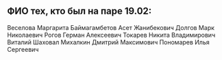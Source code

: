 ## ФИО тех, кто был на паре 19.02:
Веселова Маргарита
Баймагамбетов Асет Жанибекович
Долгов Марк Николаевич
Рогов Герман Алексеевич
Токарев Никита Владимирович
Виталий Шаховал
Михалкин Дмитрий Максимович
Пономарев Илья Сергеевич